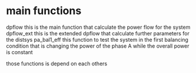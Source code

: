 # main functions
dpflow          this is the main function that calculate the power flow for the system 
dpflow_ext      this is the extended dpflow that calculate further parameters for the distsys
pa_bal1_eff     this function to test the system in the first balancing condition that is changing the power of the phase A while the overall power is constant 

those functions is depend on each others 
